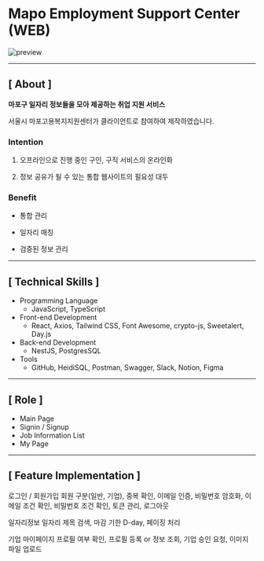 # Mapo Employment Support Center (WEB)

![preview](https://user-images.githubusercontent.com/79898245/138797354-418d7b57-8855-466d-886e-f932bde435ab.png)

---

## **[ About ]**
**마포구 일자리 정보들을 모아 제공하는 취업 지원 서비스**

서울시 마포고용복지지원센터가 클라이언트로 참여하여 제작하였습니다.

### Intention
1. 오프라인으로 진행 중인 구인, 구직 서비스의 온라인화

2. 정보 공유가 될 수 있는 통합 웹사이트의 필요성 대두

### Benefit
* 통합 관리

* 일자리 매칭

* 검증된 정보 관리

---

## **[ Technical Skills ]**

*   Programming Language
    *   JavaScript, TypeScript
*   Front-end Development
    *   React, Axios, Tailwind CSS, Font Awesome, crypto-js, Sweetalert, Day.js
*   Back-end Development
    *   NestJS, PostgresSQL
*   Tools
    *   GitHub, HeidiSQL, Postman, Swagger, Slack, Notion, Figma

---

## **[ Role ]**
* Main Page
* Signin / Signup
* Job Information List
* My Page

---

## **[ Feature Implementation ]**
로그인 / 회원가입
회원 구분(일반, 기업), 중복 확인, 이메일 인증, 비밀번호 암호화, 이메일 조건 확인, 비밀번호 조건 확인, 토큰 관리, 로그아웃

일자리정보
일자리 제목 검색, 마감 기한 D-day, 페이징 처리


기업 마이페이지
프로필 여부 확인, 프로필 등록 or 정보 조회, 기업 승인 요청, 이미지 파일 업로드
